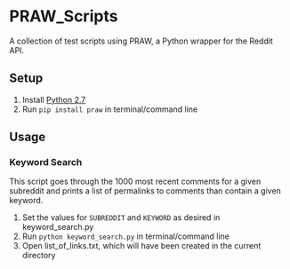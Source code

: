 # PRAW_Scripts
A collection of test scripts using PRAW, a Python wrapper for the Reddit API.

## Setup
1. Install [Python 2.7](https://www.python.org/downloads/)
2. Run `pip install praw` in terminal/command line

## Usage

### Keyword Search
This script goes through the 1000 most recent comments for a given subreddit and prints a list of permalinks to comments than contain a given keyword.
1. Set the values for `SUBREDDIT` and `KEYWORD` as desired in keyword_search.py
2. Run `python keyword_search.py` in terminal/command line
3. Open list_of_links.txt, which will have been created in the current directory
